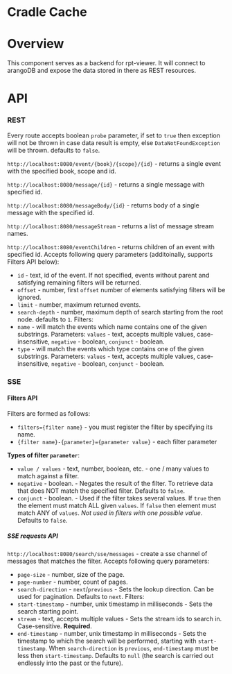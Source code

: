 # Cradle Cache

# Overview
This component serves as a backend for rpt-viewer. It will connect to arangoDB and expose the data stored in there as REST resources.

# API

### REST

Every route accepts boolean `probe` parameter, if set to `true` then exception will not be thrown in case data result is empty, else `DataNotFoundException` will be thrown. defaults to `false`.

`http://localhost:8080/event/{book}/{scope}/{id}` - returns a single event with the specified book, scope and id.

`http://localhost:8080/message/{id}` - returns a single message with specified id.

`http://localhost:8080/messageBody/{id}` - returns body of a single message with the specified id.

`http://localhost:8080/messageStream` - returns a list of message stream names.

`http://localhost:8080/eventChildren` - returns children of an event with specified id. Accepts following query parameters (additoinally, supports Filters API below):
- `id` - text, id of the event. If not specified, events without parent and satisfying remaining filters will be returned.
- `offset` - number, first `offset` number of elements satisfying filters will be ignored.
- `limit` - number, maximum returned events.
- `search-depth` - number, maximum depth of search starting from the root node. defaults to `1`.
Filters:
- `name` - will match the events which name contains one of the given substrings. Parameters: `values` - text, accepts multiple values, case-insensitive, `negative` - boolean, `conjunct` - boolean.  
- `type` - will match the events which type contains one of the given substrings. Parameters: `values` - text, accepts multiple values, case-insensitive, `negative` - boolean, `conjunct` - boolean.  

### SSE

#### Filters API

Filters are formed as follows:
- `filters={filter name}` - you must register the filter by specifying its name.  
- `{filter name}-{parameter}={parameter value}` - each filter parameter

****Types of filter `parameter`****:
- `value / values` - text, number, boolean, etc. - one / many values to match against a filter.
- `negative` - boolean. - Negates the result of the filter. To retrieve data that does NOT match the specified filter. Defaults to `false`.
- `conjunct` - boolean. - Used if the filter takes several values. If `true` then the element must match ALL given `values`. If `false` then element must match ANY of `values`. *Not used in filters with one possible value*. Defaults to `false`.

##### SSE requests API

`http://localhost:8080/search/sse/messages` - create a sse channel of messages that matches the filter. Accepts following query parameters:
- `page-size` - number, size of the page. 
- `page-number` - number, count of pages.
- `search-direction` - `next`/`previous` - Sets the lookup direction. Can be used for pagination. Defaults to `next`.
Filters:
- `start-timestamp` - number, unix timestamp in milliseconds - Sets the search starting point. 
- `stream` - text, accepts multiple values - Sets the stream ids to search in. Case-sensitive. **Required**. 
- `end-timestamp` - number, unix timestamp in milliseconds - Sets the timestamp to which the search will be performed, starting with `start-timestamp`. When `search-direction` is `previous`, `end-timestamp` must be less then `start-timestamp`. Defaults to `null` (the search is carried out endlessly into the past or the future).

